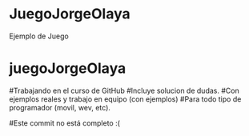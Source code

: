 # JuegoJorgeOlaya
Ejemplo de Juego
# juegoJorgeOlaya

#Trabajando en el curso de GitHub
#Incluye solucion de dudas.
#Con ejemplos reales y trabajo en equipo (con ejemplos)
#Para todo tipo de programador (movil, wev, etc).

#Este commit no está completo :(
